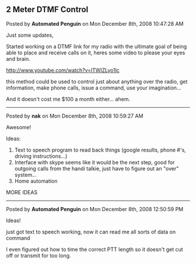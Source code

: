 ## 2 Meter DTMF Control
Posted by **Automated Penguin** on Mon December 8th, 2008 10:47:28 AM

Just some updates,

Started working on a DTMF link for my radio with the ultimate goal of being able to place and receive calls on it, heres some video to please your eyes and brain.

<http://www.youtube.com/watch?v=lTWlZLyo1lc>

this method could be used to control just about anything over the radio, get information, make phone calls, issue a command, use your imagination...

And it doesn't cost me $100 a month either... ahem.

--------------------------------------------------------------------------------

Posted by **nak** on Mon December 8th, 2008 10:59:27 AM

Awesome!

Ideas:

1) Text to speech program to read back things (google results, phone #'s, driving instructions...)
2) Interface with skype seems like it would be the next step, good for outgoing calls from the handi talkie, just have to figure out an "over" system...
3) Home automation

MORE IDEAS

--------------------------------------------------------------------------------

Posted by **Automated Penguin** on Mon December 8th, 2008 12:50:59 PM

Ideas!

just got text to speech working, now it can read me all sorts of data on command

I even figured out how to time the correct PTT length so it doesn't get cut off or transmit for too long.

